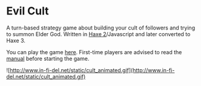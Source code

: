# Evil Cult

A turn-based strategy game about building your cult of followers and trying to summon Elder God. Written in [Haxe 2](http://haxe.org)/Javascript and later converted to Haxe 3.

You can play the game [here](http://www.in-fi-del.net/static/cult/index.html). First-time players are advised to read the [manual](https://github.com/infidel-/cult/blob/wiki/Manual_v5.md) before starting the game.

![http://www.in-fi-del.net/static/cult_animated.gif](http://www.in-fi-del.net/static/cult_animated.gif)
